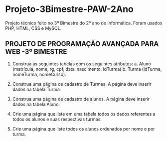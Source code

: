 # Projeto-3Bimestre-PAW-2Ano
Projeto técnico feito no 3º Bimestre do 2º ano de Informática. Foram usados PHP, HTML, CSS e MySQL.

## PROJETO DE PROGRAMAÇÃO AVANÇADA PARA WEB -3º BIMESTRE

1. Construa as seguintes tabelas com os seguintes atributos:
a. Aluno (matrícula, nome, rg, cpf, data_nascimento, idTurma)
b. Turma (idTurma, nomeTurma, nomeCurso).

2. Construa uma página de cadastro de Turmas. A página deve inserir dados na tabela
Turma.

3. Construa uma página de cadastro de alunos. A página deve inserir dados na tabela
Aluno.

4. Crie uma página que liste em uma tabela todos os dados referentes a todos os alunos
e suas respectivas turmas.

5. Crie uma página que liste todos os alunos ordenados por nome e por turma.
